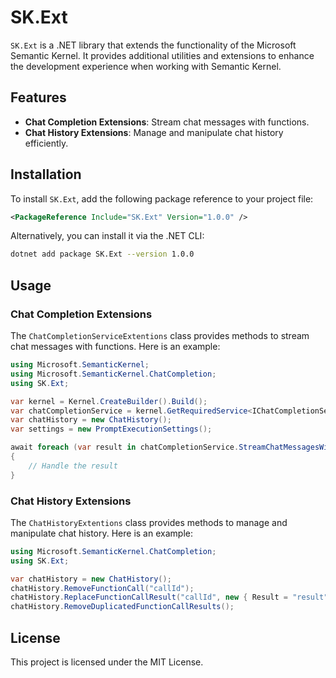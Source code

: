 # SK.Ext

`SK.Ext` is a .NET library that extends the functionality of the Microsoft Semantic Kernel. It provides additional utilities and extensions to enhance the development experience when working with Semantic Kernel.

## Features

- **Chat Completion Extensions**: Stream chat messages with functions.
- **Chat History Extensions**: Manage and manipulate chat history efficiently.

## Installation

To install `SK.Ext`, add the following package reference to your project file:

```xml
<PackageReference Include="SK.Ext" Version="1.0.0" />
```

Alternatively, you can install it via the .NET CLI:

```sh
dotnet add package SK.Ext --version 1.0.0
```

## Usage

### Chat Completion Extensions

The `ChatCompletionServiceExtentions` class provides methods to stream chat messages with functions. Here is an example:

```csharp
using Microsoft.SemanticKernel;
using Microsoft.SemanticKernel.ChatCompletion;
using SK.Ext;

var kernel = Kernel.CreateBuilder().Build();
var chatCompletionService = kernel.GetRequiredService<IChatCompletionService>();
var chatHistory = new ChatHistory();
var settings = new PromptExecutionSettings();

await foreach (var result in chatCompletionService.StreamChatMessagesWithFunctions(kernel, chatHistory, settings))
{
    // Handle the result
}
```

### Chat History Extensions

The `ChatHistoryExtentions` class provides methods to manage and manipulate chat history. Here is an example:

```csharp
using Microsoft.SemanticKernel.ChatCompletion;
using SK.Ext;

var chatHistory = new ChatHistory();
chatHistory.RemoveFunctionCall("callId");
chatHistory.ReplaceFunctionCallResult("callId", new { Result = "result" });
chatHistory.RemoveDuplicatedFunctionCallResults();
```

## License

This project is licensed under the MIT License.
